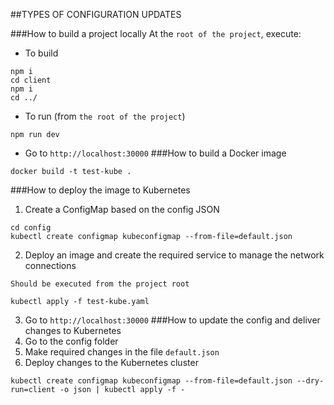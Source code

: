 ##TYPES OF CONFIGURATION UPDATES

###How to build a project locally
At the `root of the project`, execute:
- To build
```shell
npm i
cd client
npm i
cd ../
```
- To run (from `the root of the project`)
```shell
npm run dev
```
- Go to `http://localhost:30000`
###How to build a Docker image
```shell
docker build -t test-kube .
```
###How to deploy the image to Kubernetes
1. Create a ConfigMap based on the config JSON
```shell
cd config
kubectl create configmap kubeconfigmap --from-file=default.json
```
2. Deploy an image and create the required service to manage the network connections

`Should be executed from the project root` 
```shell
kubectl apply -f test-kube.yaml
```
3. Go to `http://localhost:30000`
###How to update the config and deliver changes to Kubernetes
1. Go to the config folder
2. Make required changes in the file `default.json`
3. Deploy changes to the Kubernetes cluster
```shell
kubectl create configmap kubeconfigmap --from-file=default.json --dry-run=client -o json | kubectl apply -f -
```
